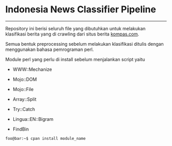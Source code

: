 # Indonesia News Classifier Pipeline
---

Repository ini berisi seluruh file yang dibutuhkan untuk melakukan klasifikasi berita yang di crawling dari situs berita [kompas.com](https://kompas.com).

Semua bentuk preprocessing sebelum melakukan klasifikasi ditulis dengan menggunakan bahasa pemrograman perl.

Module perl yang perlu di install sebelum menjalankan script yaitu

- WWW::Mechanize

- Mojo::DOM

- Mojo::File

- Array::Split

- Try::Catch

- Lingua::EN::Bigram

- FindBin

```console
foo@bar:~$ cpan install module_name
```
